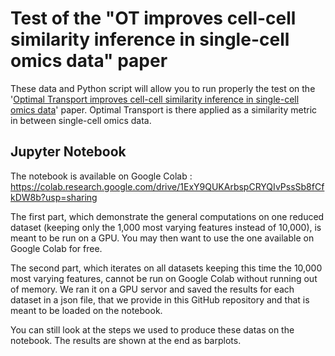 # Test of the "OT improves cell-cell similarity inference in single-cell omics data" paper

These data and Python script will allow you to run properly the test on the '[Optimal Transport improves cell-cell similarity inference in single-cell omics data](https://academic.oup.com/bioinformatics/article/38/8/2169/6528312)' paper. 
Optimal Transport is there applied as a similarity metric in between single-cell omics data.

## Jupyter Notebook
The notebook is available on Google Colab : https://colab.research.google.com/drive/1ExY9QUKArbspCRYQIvPssSb8fCfkDW8b?usp=sharing

The first part, which demonstrate the general computations on one reduced dataset (keeping only the 1,000 most varying features instead of 10,000), is meant to be run on a GPU. You may then want to use the one available on Google Colab for free.

The second part, which iterates on all datasets keeping this time the  10,000 most varying features, cannot be run on Google Colab without running out of memory. We ran it on a GPU servor and saved the results for each dataset in a json file, that we provide in this GitHub repository and that is meant to be loaded on the notebook.

You can still look at the steps we used to produce these datas on the notebook.
The results are shown at the end as barplots.
